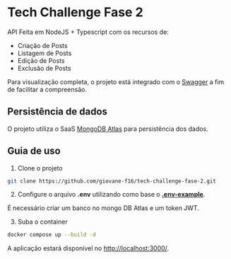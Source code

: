 # Tech Challenge Fase 2

API Feita em NodeJS + Typescript com os recursos de:
- Criação de Posts
- Listagem de Posts
- Edição de Posts
- Exclusão de Posts

Para visualização completa, o projeto está integrado com o [Swagger](https://swagger.io/) a fim de facilitar a compreensão.

## Persistência de dados
O projeto utiliza o SaaS [MongoDB Atlas](https://www.mongodb.com/products/platform/atlas-database) para persistência dos dados.


## Guia de uso
1. Clone o projeto

```bash
git clone https://github.com/giovane-f16/tech-challenge-fase-2.git
```

2. Configure o arquivo **.env** utilizando como base o **[.env-example](./app/.env.example)**.

É necessário criar um banco no mongo DB Atlas e um token JWT.

3. Suba o container

```bash
docker compose up --build -d
```
A aplicação estará disponível no [http://localhost:3000/](http://localhost:3000/).